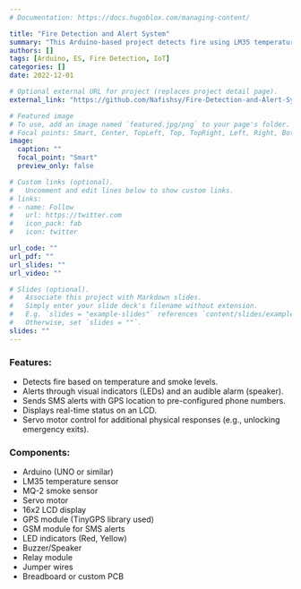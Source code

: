 ```yaml
---
# Documentation: https://docs.hugoblox.com/managing-content/

title: "Fire Detection and Alert System"
summary: "This Arduino-based project detects fire using LM35 temperature and MQ-2 smoke sensors. It sends SMS alerts with GPS coordinates via a GSM module, activates alarms, and displays real-time status on an LCD screen."
authors: []
tags: [Arduino, ES, Fire Detection, IoT]
categories: []
date: 2022-12-01

# Optional external URL for project (replaces project detail page).
external_link: "https://github.com/Nafishsy/Fire-Detection-and-Alert-System"

# Featured image
# To use, add an image named `featured.jpg/png` to your page's folder.
# Focal points: Smart, Center, TopLeft, Top, TopRight, Left, Right, BottomLeft, Bottom, BottomRight.
image:
  caption: ""
  focal_point: "Smart"
  preview_only: false

# Custom links (optional).
#   Uncomment and edit lines below to show custom links.
# links:
# - name: Follow
#   url: https://twitter.com
#   icon_pack: fab
#   icon: twitter

url_code: ""
url_pdf: ""
url_slides: ""
url_video: ""

# Slides (optional).
#   Associate this project with Markdown slides.
#   Simply enter your slide deck's filename without extension.
#   E.g. `slides = "example-slides"` references `content/slides/example-slides.md`.
#   Otherwise, set `slides = ""`.
slides: ""
---
```


### Features:
- Detects fire based on temperature and smoke levels.
- Alerts through visual indicators (LEDs) and an audible alarm (speaker).
- Sends SMS alerts with GPS location to pre-configured phone numbers.
- Displays real-time status on an LCD.
- Servo motor control for additional physical responses (e.g., unlocking emergency exits).

### Components:
- Arduino (UNO or similar)
- LM35 temperature sensor
- MQ-2 smoke sensor
- Servo motor
- 16x2 LCD display
- GPS module (TinyGPS library used)
- GSM module for SMS alerts
- LED indicators (Red, Yellow)
- Buzzer/Speaker
- Relay module
- Jumper wires
- Breadboard or custom PCB
